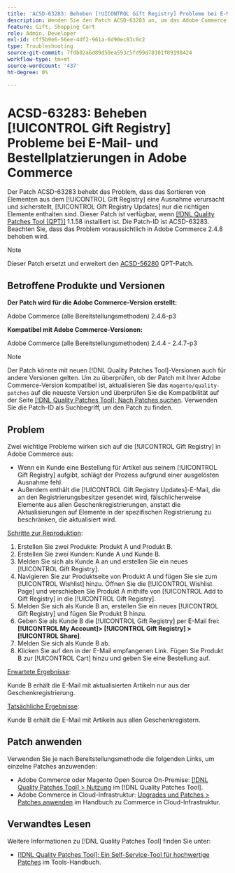```yaml
---
title: 'ACSD-63283: Beheben [!UICONTROL Gift Registry] Probleme bei E-Mail- und Bestellplatzierungen in Adobe Commerce'
description: Wenden Sie den Patch ACSD-63283 an, um das Adobe Commerce-Problem zu beheben, bei dem die Bestellung von Elementen aus dem [!UICONTROL Gift Registry] einen Ausnahmefehler verursacht und sicherstellt, [!UICONTROL Gift Registry Updates] nur die richtigen Elemente enthalten sind.
feature: Gift, Shopping Cart
role: Admin, Developer
exl-id: cff5b9e6-56ee-4df2-961a-6d90ec83c0c2
type: Troubleshooting
source-git-commit: 7fdb02a6d89d50ea593c5fd99d78101f89198424
workflow-type: tm+mt
source-wordcount: '437'
ht-degree: 0%

---
```


# ACSD-63283: Beheben [!UICONTROL Gift Registry] Probleme bei E-Mail- und Bestellplatzierungen in Adobe Commerce

Der Patch ACSD-63283 behebt das Problem, dass das Sortieren von Elementen aus dem [!UICONTROL Gift Registry] eine Ausnahme verursacht und sicherstellt, [!UICONTROL Gift Registry Updates] nur die richtigen Elemente enthalten sind. Dieser Patch ist verfügbar, wenn [[!DNL Quality Patches Tool (QPT)]](/help/tools/quality-patches-tool/quality-patches-tool-to-self-serve-quality-patches.md) 1.1.58 installiert ist. Die Patch-ID ist ACSD-63283. Beachten Sie, dass das Problem voraussichtlich in Adobe Commerce 2.4.8 behoben wird.

>[!NOTE]
>Dieser Patch ersetzt und erweitert den [ACSD-56280](https://experienceleague.adobe.com/en/docs/commerce-operations/tools/quality-patches-tool/patches-available-in-qpt/v1-1-44/acsd-56280-gift-registry-purchases-are-not-completed) QPT-Patch.

## Betroffene Produkte und Versionen

**Der Patch wird für die Adobe Commerce-Version erstellt:**

Adobe Commerce (alle Bereitstellungsmethoden) 2.4.6-p3

**Kompatibel mit Adobe Commerce-Versionen:**

Adobe Commerce (alle Bereitstellungsmethoden) 2.4.4 - 2.4.7-p3

>[!NOTE]
>
>Der Patch könnte mit neuen [!DNL Quality Patches Tool]-Versionen auch für andere Versionen gelten. Um zu überprüfen, ob der Patch mit Ihrer Adobe Commerce-Version kompatibel ist, aktualisieren Sie das `magento/quality-patches` auf die neueste Version und überprüfen Sie die Kompatibilität auf der Seite [[!DNL Quality Patches Tool]: Nach Patches suchen](https://experienceleague.adobe.com/tools/commerce-quality-patches/index.html). Verwenden Sie die Patch-ID als Suchbegriff, um den Patch zu finden.

## Problem

Zwei wichtige Probleme wirken sich auf die [!UICONTROL Gift Registry] in Adobe Commerce aus:

* Wenn ein Kunde eine Bestellung für Artikel aus seinem [!UICONTROL Gift Registry] aufgibt, schlägt der Prozess aufgrund einer ausgelösten Ausnahme fehl.
* Außerdem enthält die [!UICONTROL Gift Registry Updates]-E-Mail, die an den Registrierungsbesitzer gesendet wird, fälschlicherweise Elemente aus allen Geschenkregistrierungen, anstatt die Aktualisierungen auf Elemente in der spezifischen Registrierung zu beschränken, die aktualisiert wird.

<u>Schritte zur Reproduktion</u>:

1. Erstellen Sie zwei Produkte: Produkt A und Produkt B.
1. Erstellen Sie zwei Kunden: Kunde A und Kunde B.
1. Melden Sie sich als Kunde A an und erstellen Sie ein neues [!UICONTROL Gift Registry].
1. Navigieren Sie zur Produktseite von Produkt A und fügen Sie sie zum [!UICONTROL Wishlist] hinzu. Öffnen Sie die [!UICONTROL Wishlist Page] und verschieben Sie Produkt A mithilfe von [!UICONTROL Add to Gift Registry] in die [!UICONTROL Gift Registry].
1. Melden Sie sich als Kunde B an, erstellen Sie ein neues [!UICONTROL Gift Registry] und fügen Sie Produkt B hinzu.
1. Geben Sie als Kunde B die [!UICONTROL Gift Registry] per E-Mail frei: **[!UICONTROL My Account]> [!UICONTROL Gift Registry] >[!UICONTROL Share]**.
1. Melden Sie sich als Kunde B ab.
1. Klicken Sie auf den in der E-Mail empfangenen Link. Fügen Sie Produkt B zur [!UICONTROL Cart] hinzu und geben Sie eine Bestellung auf.

<u>Erwartete Ergebnisse</u>:

Kunde B erhält die E-Mail mit aktualisierten Artikeln nur aus der Geschenkregistrierung.

<u>Tatsächliche Ergebnisse</u>:

Kunde B erhält die E-Mail mit Artikeln aus allen Geschenkregistern.

## Patch anwenden

Verwenden Sie je nach Bereitstellungsmethode die folgenden Links, um einzelne Patches anzuwenden:

* Adobe Commerce oder Magento Open Source On-Premise: [[!DNL Quality Patches Tool] > Nutzung](/help/tools/quality-patches-tool/usage.md) im [!DNL Quality Patches Tool].
* Adobe Commerce in Cloud-Infrastruktur: [Upgrades und Patches > Patches anwenden](https://experienceleague.adobe.com/docs/commerce-cloud-service/user-guide/develop/upgrade/apply-patches.html) im Handbuch zu Commerce in Cloud-Infrastruktur.


## Verwandtes Lesen

Weitere Informationen zu [!DNL Quality Patches Tool] finden Sie unter:

* [[!DNL Quality Patches Tool]: Ein Self-Service-Tool für hochwertige Patches](/help/tools/quality-patches-tool/quality-patches-tool-to-self-serve-quality-patches.md) im Tools-Handbuch.
